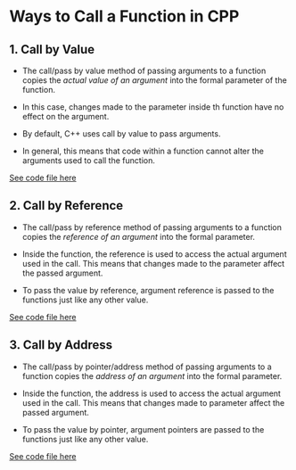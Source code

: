 # Ways to Call a Function in CPP

## 1. Call by Value

- The call/pass by value method of passing arguments to a function copies the *actual value of an argument* into the formal parameter of the function.

- In this case, changes made to the parameter inside th function have no effect on the argument.

- By default, C++ uses call by value to pass arguments. 

- In general, this means that code within a function cannot alter the arguments used to call the function.

[See code file here](https://github.com/ShubhamJagtap2000/hacktoberfest-2022/blob/FunctionCalls/C%2B%2B/Function%20Calls/ByValue.cpp)

## 2. Call by Reference

- The call/pass by reference method of passing arguments to a function copies the *reference of an argument* into the formal parameter.

- Inside the function, the reference is used to access the actual argument used in the call. This means that changes made to the parameter affect the passed argument.

- To pass the value by reference, argument reference is passed to the functions just like any other value.

[See code file here](https://github.com/ShubhamJagtap2000/hacktoberfest-2022/blob/FunctionCalls/C%2B%2B/Function%20Calls/ByReference.cpp)

## 3. Call by Address

- The call/pass by pointer/address method of passing arguments to a function copies the *address of an argument* into the formal parameter.

- Inside the function, the address is used to access the actual argument used in the call. This means that changes made to parameter affect the passed argument.

- To pass the value by pointer, argument pointers are passed to the functions just like any other value.

[See code file here](https://github.com/ShubhamJagtap2000/hacktoberfest-2022/blob/FunctionCalls/C%2B%2B/Function%20Calls/ByAddress.cpp)
